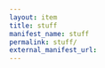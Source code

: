 ```yaml
---
layout: item
title: stuff
manifest_name: stuff
permalink: stuff/
external_manifest_url: 
---
```

<!-- Add an essay or interpretive material below this line,
using HTML or markdown.  Do not modify this file above this line -->

